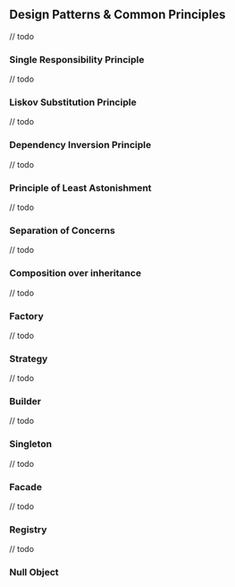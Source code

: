 ## Design Patterns & Common Principles

// todo

### Single Responsibility Principle

// todo

### Liskov Substitution Principle

// todo

### Dependency Inversion Principle

// todo

### Principle of Least Astonishment

// todo

### Separation of Concerns

// todo

### Composition over inheritance

// todo

### Factory

// todo

### Strategy

// todo

### Builder

// todo

### Singleton

// todo

### Facade

// todo

### Registry

// todo

### Null Object